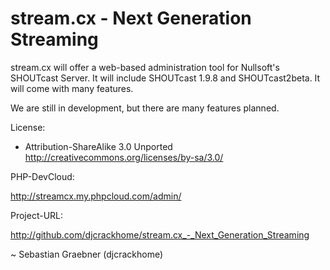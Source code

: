 stream.cx - Next Generation Streaming
================

stream.cx will offer a web-based administration tool for Nullsoft's SHOUTcast Server. It will include SHOUTcast 1.9.8 and SHOUTcast2beta. It will come with many features.

We are still in development, but there are many features planned.

License:

* Attribution-ShareAlike 3.0 Unported <http://creativecommons.org/licenses/by-sa/3.0/>

PHP-DevCloud:

<http://streamcx.my.phpcloud.com/admin/>

Project-URL:

<http://github.com/djcrackhome/stream.cx_-_Next_Generation_Streaming>

~ Sebastian Graebner (djcrackhome)